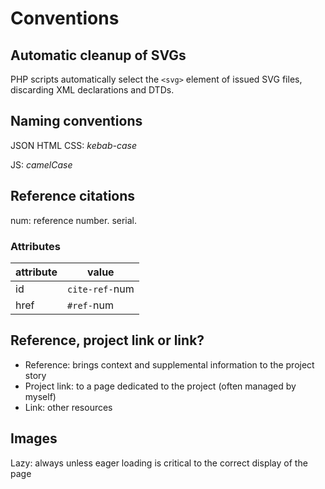 # Conventions

## Automatic cleanup of SVGs

PHP scripts automatically select the `<svg>` element of issued SVG files, discarding XML declarations and DTDs.

## Naming conventions

JSON HTML CSS: *kebab-case*

JS: *camelCase*

## Reference citations

num: reference number. serial.

### Attributes

attribute|value
-|-
id|`cite-ref-`num
href|`#ref-`num

## Reference, project link or link?

- Reference: brings context and supplemental information to the project story
- Project link: to a page dedicated to the project (often managed by myself)
- Link: other resources

## Images

Lazy: always unless eager loading is critical to the correct display of the page
